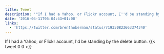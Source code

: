 ```yaml
---
title: Tweet
description: '"If I had a Yahoo, or Flickr account, I''d be standing by the delete button. "'
date: '2016-04-11T06:04:43+01:00'
links:
  - 'https://twitter.com/brenthoberman/status/719350823663374340'
---
```

If I had a Yahoo, or Flickr account, I'd be standing by the delete button. 
      {{< tweet 0 0 >}}
    
